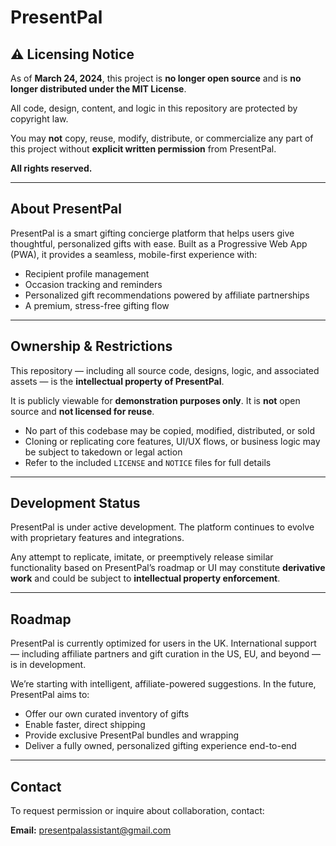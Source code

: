 # PresentPal

## ⚠️ Licensing Notice

As of **March 24, 2024**, this project is **no longer open source** and is **no longer distributed under the MIT License**.

All code, design, content, and logic in this repository are protected by copyright law.

You may **not** copy, reuse, modify, distribute, or commercialize any part of this project without **explicit written permission** from PresentPal.

**All rights reserved.**

---

## About PresentPal

PresentPal is a smart gifting concierge platform that helps users give thoughtful, personalized gifts with ease. Built as a Progressive Web App (PWA), it provides a seamless, mobile-first experience with:

- Recipient profile management  
- Occasion tracking and reminders  
- Personalized gift recommendations powered by affiliate partnerships  
- A premium, stress-free gifting flow

---

## Ownership & Restrictions

This repository — including all source code, designs, logic, and associated assets — is the **intellectual property of PresentPal**.

It is publicly viewable for **demonstration purposes only**. It is **not** open source and **not licensed for reuse**.

- No part of this codebase may be copied, modified, distributed, or sold  
- Cloning or replicating core features, UI/UX flows, or business logic may be subject to takedown or legal action  
- Refer to the included `LICENSE` and `NOTICE` files for full details  

---

## Development Status

PresentPal is under active development. The platform continues to evolve with proprietary features and integrations.

Any attempt to replicate, imitate, or preemptively release similar functionality based on PresentPal’s roadmap or UI may constitute **derivative work** and could be subject to **intellectual property enforcement**.

---

## Roadmap

PresentPal is currently optimized for users in the UK. International support — including affiliate partners and gift curation in the US, EU, and beyond — is in development.

We’re starting with intelligent, affiliate-powered suggestions. In the future, PresentPal aims to:

- Offer our own curated inventory of gifts  
- Enable faster, direct shipping  
- Provide exclusive PresentPal bundles and wrapping  
- Deliver a fully owned, personalized gifting experience end-to-end

---

## Contact

To request permission or inquire about collaboration, contact:

**Email:** presentpalassistant@gmail.com